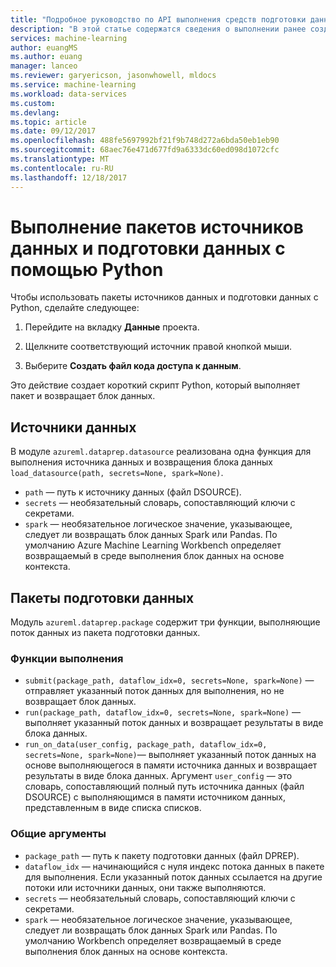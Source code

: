 ```yaml
---
title: "Подробное руководство по API выполнения средств подготовки данных в службе \"Машинное обучения Azure\" | Документация Майкрософт"
description: "В этой статье содержатся сведения о выполнении ранее созданных пакетов источников данных и подготовки данных."
services: machine-learning
author: euangMS
ms.author: euang
manager: lanceo
ms.reviewer: garyericson, jasonwhowell, mldocs
ms.service: machine-learning
ms.workload: data-services
ms.custom: 
ms.devlang: 
ms.topic: article
ms.date: 09/12/2017
ms.openlocfilehash: 488fe5697992bf21f9b748d272a6bda50eb1eb90
ms.sourcegitcommit: 68aec76e471d677fd9a6333dc60ed098d1072cfc
ms.translationtype: MT
ms.contentlocale: ru-RU
ms.lasthandoff: 12/18/2017
---
```

# <a name="execute-data-sources-and-data-preparations-packages-from-python"></a>Выполнение пакетов источников данных и подготовки данных с помощью Python

Чтобы использовать пакеты источников данных и подготовки данных с Python, сделайте следующее:

1. Перейдите на вкладку **Данные** проекта.

2. Щелкните соответствующий источник правой кнопкой мыши.

3. Выберите **Создать файл кода доступа к данным**.

Это действие создает короткий скрипт Python, который выполняет пакет и возвращает блок данных.

## <a name="data-sources"></a>Источники данных

В модуле `azureml.dataprep.datasource` реализована одна функция для выполнения источника данных и возвращения блока данных `load_datasource(path, secrets=None, spark=None)`.
- `path` — путь к источнику данных (файл DSOURCE).
- `secrets` — необязательный словарь, сопоставляющий ключи с секретами.
- `spark` — необязательное логическое значение, указывающее, следует ли возвращать блок данных Spark или Pandas. По умолчанию Azure Machine Learning Workbench определяет возвращаемый в среде выполнения блок данных на основе контекста.

## <a name="data-preparations-packages"></a>Пакеты подготовки данных

Модуль `azureml.dataprep.package` содержит три функции, выполняющие поток данных из пакета подготовки данных.

### <a name="execution-functions"></a>Функции выполнения

- `submit(package_path, dataflow_idx=0, secrets=None, spark=None)` — отправляет указанный поток данных для выполнения, но не возвращает блок данных.
- `run(package_path, dataflow_idx=0, secrets=None, spark=None)` — выполняет указанный поток данных и возвращает результаты в виде блока данных.
- `run_on_data(user_config, package_path, dataflow_idx=0, secrets=None, spark=None)`— выполняет указанный поток данных на основе выполняющегося в памяти источника данных и возвращает результаты в виде блока данных. Аргумент `user_config` — это словарь, сопоставляющий полный путь источника данных (файл DSOURCE) с выполняющимся в памяти источником данных, представленным в виде списка списков.

### <a name="common-arguments"></a>Общие аргументы

- `package_path` — путь к пакету подготовки данных (файл DPREP).
- `dataflow_idx` — начинающийся с нуля индекс потока данных в пакете для выполнения. Если указанный поток данных ссылается на другие потоки или источники данных, они также выполняются.
- `secrets` — необязательный словарь, сопоставляющий ключи с секретами.
- `spark` — необязательное логическое значение, указывающее, следует ли возвращать блок данных Spark или Pandas. По умолчанию Workbench определяет возвращаемый в среде выполнения блок данных на основе контекста.
